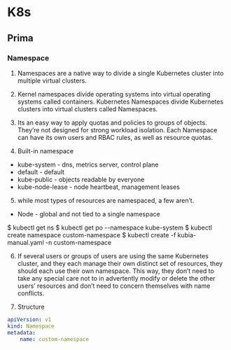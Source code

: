 # K8s

## Prima

### Namespace
1. Namespaces are a native way to divide a single Kubernetes cluster into multiple virtual clusters.

2.  Kernel namespaces divide operating systems into virtual operating systems called containers. Kubernetes Namespaces divide Kubernetes clusters into virtual clusters called Namespaces.

3. Its an easy way to apply quotas and policies to groups of objects. They’re not designed for strong workload isolation. Each Namespace can have its own users and RBAC rules, as well as resource quotas.

4. Built-in namespace
- kube-system - dns, metrics server, control plane
- default - default
- kube-public - objects readable by everyone
- kube-node-lease - node heartbeat, management leases

5. while most types of resources are namespaced, a few aren’t. 
- Node - global and not tied to a single namespace

$ kubectl get ns
$ kubectl get po --namespace kube-system
$ kubectl create namespace custom-namespace
$ kubectl create -f kubia-manual.yaml -n custom-namespace

6. If several users or groups of users are using the same Kubernetes cluster, and they each manage their own distinct set of resources, they should each use their own namespace. This way, they don’t need to take any special care not to in advertently modify or delete the other users’ resources and don’t need to concern themselves with name conflicts.


7. Structure
```yaml
apiVersion: v1
kind: Namespace
metadata:
	name: custom-namespace
```